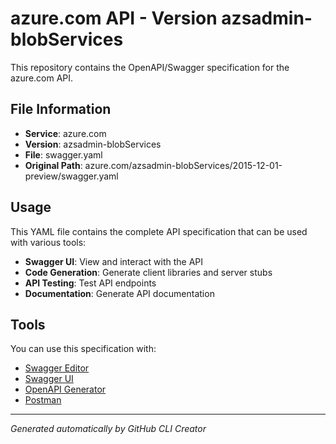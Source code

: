 # azure.com API - Version azsadmin-blobServices

This repository contains the OpenAPI/Swagger specification for the azure.com API.

## File Information

- **Service**: azure.com
- **Version**: azsadmin-blobServices
- **File**: swagger.yaml
- **Original Path**: azure.com/azsadmin-blobServices/2015-12-01-preview/swagger.yaml

## Usage

This YAML file contains the complete API specification that can be used with various tools:

- **Swagger UI**: View and interact with the API
- **Code Generation**: Generate client libraries and server stubs
- **API Testing**: Test API endpoints
- **Documentation**: Generate API documentation

## Tools

You can use this specification with:

- [Swagger Editor](https://editor.swagger.io/)
- [Swagger UI](https://swagger.io/tools/swagger-ui/)
- [OpenAPI Generator](https://openapi-generator.tech/)
- [Postman](https://www.postman.com/)

---

*Generated automatically by GitHub CLI Creator*
